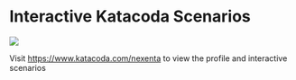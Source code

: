 # Interactive Katacoda Scenarios

[![](http://shields.katacoda.com/katacoda/nexenta/count.svg)](https://www.katacoda.com/nexenta "Nexenta profile on Katacoda.com")

Visit https://www.katacoda.com/nexenta to view the profile and interactive scenarios

